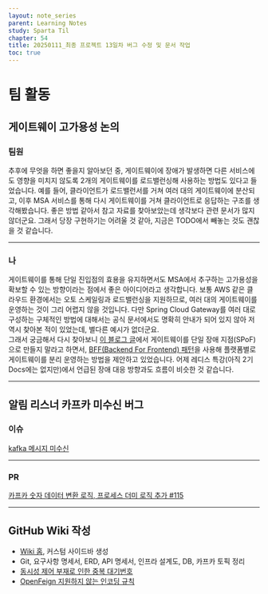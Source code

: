 ```yaml
---
layout: note_series
parent: Learning Notes
study: Sparta Til
chapter: 54
title: 20250111_최종 프로젝트 13일차 버그 수정 및 문서 작업
toc: true
---
```


# 팀 활동
## 게이트웨이 고가용성 논의
### 팀원  
추후에 무엇을 하면 좋을지 알아보던 중, 게이트웨이에 장애가 발생하면 다른 서비스에도 영향을 미치지 않도록 
2개의 게이트웨이를 로드밸런싱해 사용하는 방법도 있다고 들었습니다. 
예를 들어, 클라이언트가 로드밸런서를 거쳐 여러 대의 게이트웨이에 분산되고, 
이후 MSA 서비스를 통해 다시 게이트웨이를 거쳐 클라이언트로 응답하는 구조를 생각해봤습니다. 
좋은 방법 같아서 참고 자료를 찾아보았는데 생각보다 관련 문서가 많지 않더군요. 
그래서 당장 구현하기는 어려울 것 같아, 지금은 TODO에서 빼놓는 것도 괜찮을 것 같습니다.

---

### 나
게이트웨이를 통해 단일 진입점의 효용을 유지하면서도 
MSA에서 추구하는 고가용성을 확보할 수 있는 방향이라는 점에서 좋은 아이디어라고 생각합니다. 
보통 AWS 같은 클라우드 환경에서는 오토 스케일링과 로드밸런싱을 지원하므로, 
여러 대의 게이트웨이를 운영하는 것이 그리 어렵지 않을 것입니다. 
다만 Spring Cloud Gateway를 여러 대로 구성하는 구체적인 방법에 대해서는 
공식 문서에서도 명확히 안내가 되어 있지 않아 저 역시 찾아본 적이 있었는데, 별다른 예시가 없더군요.  
그래서 궁금해서 다시 찾아보니 [이 블로그 글](https://velog.io/@ekxk1234/API-Gateway)에서 
게이트웨이를 단일 장애 지점(SPoF)으로 만들지 말라고 하면서, 
[BFF(Backend For Frontend) 패턴](https://devowen.com/453)을 사용해 
플랫폼별로 게이트웨이를 분리 운영하는 방법을 제안하고 있었습니다. 
어제 레디스 특강(아직 2기 Docs에는 없지만)에서 언급된 장애 대응 방향과도 흐름이 비슷한 것 같습니다.

---

## 알림 리스너 카프카 미수신 버그
### 이슈
[kafka 메시지 미수신](https://github.com/BobJool/Waiting-Reservation-Service/issues/115)

---

### PR
[카프카 숫자 데이터 변환 로직, 프로세스 더미 로직 추가 #115](https://github.com/BobJool/Waiting-Reservation-Service/pull/116)

---

## GitHub Wiki 작성
- [Wiki 홈](https://github.com/BobJool/Waiting-Reservation-Service/wiki), 커스텀 사이드바 생성
- Git, 요구사항 명세서, ERD, API 명세서, 인프라 설계도, DB, 카프카 토픽 정리
- [동시성 제어 부재로 인한 중복 대기번호](https://github.com/BobJool/Waiting-Reservation-Service/wiki/동시성-제어-부재로-인한-중복-대기번호)
- [OpenFeign 지원하지 않는 인코딩 규칙](https://github.com/BobJool/Waiting-Reservation-Service/wiki/OpenFeign-지원하지-않는-인코딩-규칙)